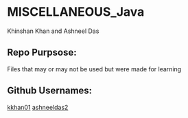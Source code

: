 # MISCELLANEOUS_Java

Khinshan Khan and Ashneel Das

## Repo Purpsose:


Files that may or may not be used but were made for learning


## Github Usernames: 

[kkhan01](https://github.com/kkhan01)
[ashneeldas2](https://github.com/ashneeldas2)
